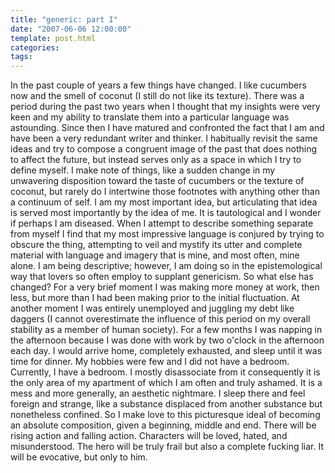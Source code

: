 ```yaml
---
title: "generic: part I"
date: "2007-06-06 12:00:00"
template: post.html
categories: 
tags: 
---
```


In the past couple of years a few things have changed. I like cucumbers now and the smell of coconut (I still do not like its texture). There was a period during the past two years when I thought that my insights were very keen and my ability to translate them into a particular language was astounding. Since then I have matured and confronted the fact that I am and have been a very redundant writer and thinker. I habitually revisit the same ideas and try to compose a congruent image of the past that does nothing to affect the future, but instead serves only as a space in which I try to define myself. I make note of things, like a sudden change in my unwavering disposition toward the taste of cucumbers or the texture of coconut, but rarely do I intertwine those footnotes with anything other than a continuum of self. I am my most important idea, but articulating that idea is served most importantly by the idea of me. It is tautological and I wonder if perhaps I am diseased. When I attempt to describe something separate from myself I find that my most impressive language is conjured by trying to obscure the thing, attempting to veil and mystify its utter and complete material with language and imagery that is mine, and most often, mine alone. I am being descriptive; however, I am doing so in the epistemological way that lovers so often employ to supplant genericism. So what else has changed? For a very brief moment I was making more money at work, then less, but more than I had been making prior to the initial fluctuation. At another moment I was entirely unemployed and juggling my debt like daggers (I cannot overestimate the influence of this period on my overall stability as a member of human society). For a few months I was napping in the afternoon because I was done with work by two o'clock in the afternoon each day. I would arrive home, completely exhausted, and sleep until it was time for dinner. My hobbies were few and I did not have a bedroom. Currently, I have a bedroom. I mostly disassociate from it consequently it is the only area of my apartment of which I am often and truly ashamed. It is a mess and more generally, an aesthetic nightmare. I sleep there and feel foreign and strange, like a substance displaced from another substance but nonetheless confined. So I make love to this picturesque ideal of becoming an absolute composition, given a beginning, middle and end. There will be rising action and falling action. Characters will be loved, hated, and misunderstood. The hero will be truly frail but also a complete fucking liar. It will be evocative, but only to him.